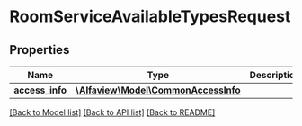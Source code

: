 # RoomServiceAvailableTypesRequest

## Properties
Name | Type | Description | Notes
------------ | ------------- | ------------- | -------------
**access_info** | [**\Alfaview\Model\CommonAccessInfo**](CommonAccessInfo.md) |  | [optional] 

[[Back to Model list]](../README.md#documentation-for-models) [[Back to API list]](../README.md#documentation-for-api-endpoints) [[Back to README]](../README.md)


